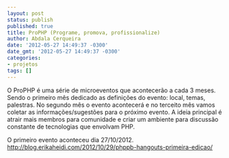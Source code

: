 ```yaml
---
layout: post
status: publish
published: true
title: ProPHP (Programe, promova, profissionalize)
author: Abdala Cerqueira
date: '2012-05-27 14:49:37 -0300'
date_gmt: '2012-05-27 14:49:37 -0300'
categories:
- projetos
tags: []
---
```

<p>O ProPHP é uma série de microeventos que acontecerão a cada 3 meses. Sendo o primeiro mês dedicado as definições do evento: local, temas, palestras. No segundo mês o evento acontecerá e no terceito mês vamos coletar as informações/sugestões para o próximo evento. A ideia principal é atrair mais membros para comunidade e criar um ambiente para discussão constante de tecnologias que envolvam PHP.</p>
<p>O primeiro evento aconteceu dia 27/10/2012.<br />
<a href="http://blog.erikaheidi.com/2012/10/29/phppb-hangouts-primeira-edicao/">http://blog.erikaheidi.com/2012/10/29/phppb-hangouts-primeira-edicao/</a></p>
